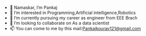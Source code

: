 - 👋 Namaskar, I’m Pankaj
- 👀 I’m interested in Programming,Artificial intelligence,Robotics
- 🌱 I’m currently pursuing my career as engineer from EEE Brach
- 💞️ I’m looking to collaborate on As a data scientist 
- 📫 You can come to me by this mail:Pankajkourav121@gmail.com 

<!---
Pankaj878/Pankaj878 is a ✨ special ✨ repository because its `README.md` (this file) appears on your GitHub profile.
You can click the Preview link to take a look at your changes.
--->
